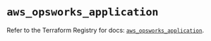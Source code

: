 # `aws_opsworks_application`

Refer to the Terraform Registry for docs: [`aws_opsworks_application`](https://registry.terraform.io/providers/hashicorp/aws/3.76.1/docs/resources/opsworks_application).
